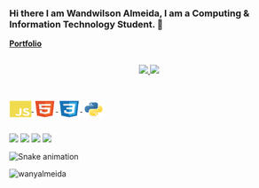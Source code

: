 ### Hi there I am Wandwilson Almeida, I am a Computing & Information Technology Student. 👋
[**Portfolio**](https://wandyalmeida.github.io/)
##

<div align="center">
  <a href="https://github.com/wandyalmeida">
  <img height="180em" src="https://github-readme-stats.vercel.app/api?username=wandyalmeida&show_icons=true&theme=blue-green&include_all_commits=true&count_private=true"/>
  <img height="180em" src="https://github-readme-stats.vercel.app/api/top-langs/?username=wandyalmeida&layout=compact&langs_count=7&theme=blue-green"/>
</div>
 
##
  
<div style="display: inline_block"><br>
  <img align="center" alt="wandy-Js" height="30" width="40" src="https://raw.githubusercontent.com/devicons/devicon/master/icons/javascript/javascript-plain.svg">
  <img align="center" alt="Rafa-HTML" height="30" width="40" src="https://raw.githubusercontent.com/devicons/devicon/master/icons/html5/html5-original.svg">
  <img align="center" alt="wandy-CSS" height="30" width="40" src="https://raw.githubusercontent.com/devicons/devicon/master/icons/css3/css3-original.svg">
  <img align="center" alt="wandy-Python" height="30" width="40" src="https://raw.githubusercontent.com/devicons/devicon/master/icons/python/python-original.svg">
</div>
  
  ##
  
<div> 
  <a href="https://www.instagram.com/wandwilson.almeida" target="_blank"><img src="https://img.shields.io/badge/-Instagram-%23E4405F?style=for-the-badge&logo=instagram&logoColor=white" target="_blank"></a> 
  <a href = "mailto:wandwilson.almeida@hotmail.com"><img src="https://img.shields.io/badge/Microsoft_Outlook-0078D4?style=for-the-badge&logo=microsoft-outlook&logoColor=white" target="_blank"></a>
  <a href="https://www.linkedin.com/in/wandwilson-almeida-079156175" target="_blank"><img src="https://img.shields.io/badge/-LinkedIn-%230077B5?style=for-the-badge&logo=linkedin&logoColor=white" target="_blank"></a>
<a href="https://wa.me/3530833478906" target="_blank"><img src="https://img.shields.io/badge/WhatsApp-25D366?style=for-the-badge&logo=whatsapp&logoColor=white" target="_blank"></a>
  
  
  ![Snake animation](https://github.com/wandyalmeida/wandyalmeida/blob/output/github-contribution-grid-snake.svg)
  
  
  <p align="left"> <img src="https://komarev.com/ghpvc/?username=wandyalmeida&label=Profile%20views&color=f22558&style=flat" alt="wanyalmeida" /> </p>

  
</div>
